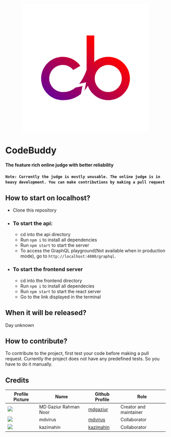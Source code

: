 <p align="center">
  <img src="./logo.png">
</p>


# CodeBuddy
#### The feature rich online judge with better reliability<br/>

#### ```Note: Currently the judge is mostly unusable. The online judge is in heavy development. You can make contributions by making a pull request```<br/>

## How to start on localhost?

- Clone this repository
- ### To start the api:
  - cd into the api directory
  - Run ```npm i``` to install all dependencies
  - Run ```npm start``` to start the server
  - To access the GraphQL playground(Not available when in production mode), go to ```http://localhost:4000/graphql```.
- ### To start the frontend server
  - cd into the frontend directory
  - Run ```npm i``` to install all dependecies
  - Run ```npm start``` to start the react server
  - Go to the link displayed in the terminal

## When it will be released?
Day unknown

## How to contribute?

To contribute to the project, first test your code before making a pull request. Currently the project does not have any predefined tests. So you have to do it manually.

## Credits

|Profile Picture|Name|Github Profile| Role
|---|---|---|---|
|<img src="https://github.com/mdgaziur.png" width="50px">|MD Gaziur Rahman Noor|[mdgaziur](https://github.com/mdgaziur)|Creator and maintainer|
|<img src="https://github.com/mdvirus.png" width="50px">|mdvirus|[mdvirus](https://github.com/mdvirus)|Collaborator|
|<img src="https://github.com/kazimahin.png" width="50px">|kazimahin|[kazimahin](https://github.com/kazimahin)|Collaborator|